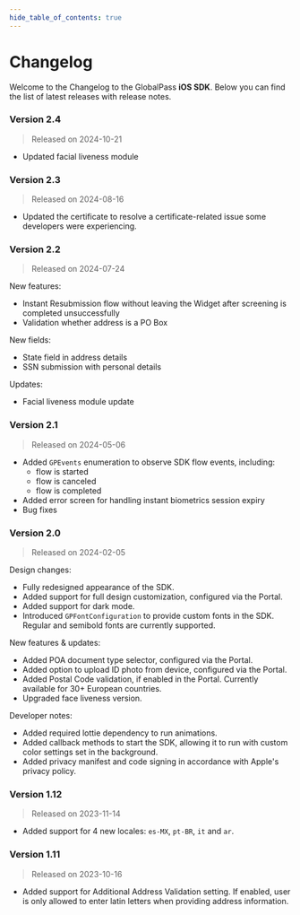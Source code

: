 ```yaml
---
hide_table_of_contents: true
---
```


# Changelog

Welcome to the Changelog to the GlobalPass **iOS SDK**. Below you can find the list of latest releases with release notes.

### Version 2.4

> Released on 2024-10-21

- Updated facial liveness module

### Version 2.3

> Released on 2024-08-16

- Updated the certificate to resolve a certificate-related issue some developers were experiencing.

### Version 2.2

> Released on 2024-07-24

New features:
- Instant Resubmission flow without leaving the Widget after screening is completed unsuccessfully
- Validation whether address is a PO Box

New fields:
- State field in address details
- SSN submission with personal details

Updates:
- Facial liveness module update

### Version 2.1

> Released on 2024-05-06

- Added `GPEvents` enumeration to observe SDK flow events, including:
    - flow is started
    - flow is canceled
    - flow is completed
- Added error screen for handling instant biometrics session expiry
- Bug fixes

### Version 2.0

> Released on 2024-02-05

Design changes:
- Fully redesigned appearance of the SDK.
- Added support for full design customization, configured via the Portal.
- Added support for dark mode.
- Introduced `GPFontConfiguration` to provide custom fonts in the SDK. Regular and semibold fonts are currently supported.

New features & updates:
- Added POA document type selector, configured via the Portal.
- Added option to upload ID photo from device, configured via the Portal.
- Added Postal Code validation, if enabled in the Portal. Currently available for 30+ European countries.
- Upgraded face liveness version.

Developer notes:
- Added required lottie dependency to run animations.
- Added callback methods to start the SDK, allowing it to run with custom color settings set in the background.
- Added privacy manifest and code signing in accordance with Apple's privacy policy.

### Version 1.12

> Released on 2023-11-14

- Added support for 4 new locales: `es-MX`, `pt-BR`, `it` and `ar`.

### Version 1.11

> Released on 2023-10-16

- Added support for Additional Address Validation setting. If enabled, user is only allowed to enter latin letters when providing address information.
